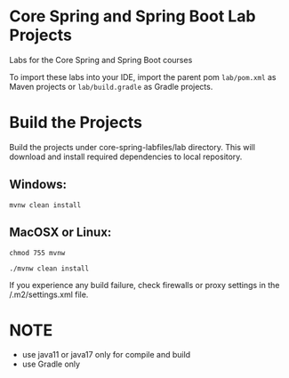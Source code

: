 # Core Spring and Spring Boot Lab Projects

Labs for the Core Spring and Spring Boot courses

To import these labs into your IDE, import the parent pom `lab/pom.xml` as Maven projects or `lab/build.gradle` as Gradle projects.


# Build the Projects
Build the projects under core-spring-labfiles/lab directory. This will download and install required dependencies to local repository.

## Windows:
```
mvnw clean install
```

## MacOSX or Linux:
``` 
chmod 755 mvnw
```
```
./mvnw clean install
```

If you experience any build failure, check firewalls or proxy settings in the <Home-Directory>/.m2/settings.xml file.

# NOTE
- use java11 or java17 only for compile and build
- use Gradle only